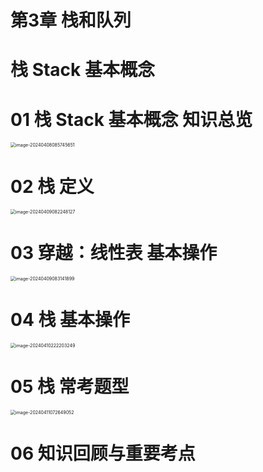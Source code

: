 # 第3章 栈和队列



# 栈 Stack 基本概念 



# 01 栈 Stack 基本概念 知识总览

 <img src="https://cvp.oss-cn-shanghai.aliyuncs.com/picgo/202404080857752.png" alt="image-20240408085745651" style="zoom: 50%;" />



# 02 栈 定义

<img src="https://cvp.oss-cn-shanghai.aliyuncs.com/picgo/202404090822592.png" alt="image-20240409082248127" style="zoom:50%;" />



# 03 穿越：线性表 基本操作

<img src="https://cvp.oss-cn-shanghai.aliyuncs.com/picgo/202404090831070.png" alt="image-20240409083141899" style="zoom:50%;" />



# 04 栈 基本操作

<img src="https://cvp.oss-cn-shanghai.aliyuncs.com/picgo/202404102222588.png" alt="image-20240410222203249" style="zoom:50%;" />



# 05 栈 常考题型

<img src="https://cvp.oss-cn-shanghai.aliyuncs.com/picgo/202404110726185.png" alt="image-20240411072649052" style="zoom:50%;" />



# 06 知识回顾与重要考点

